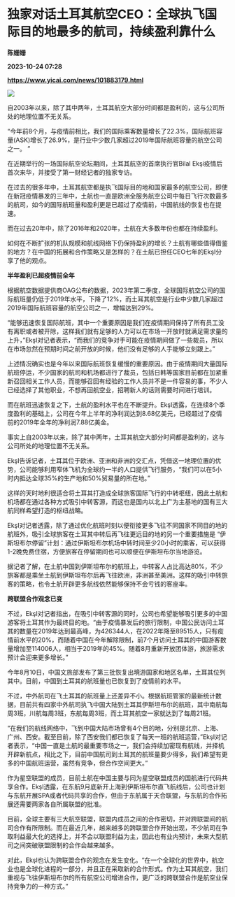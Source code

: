 # 独家对话土耳其航空CEO：全球执飞国际目的地最多的航司，持续盈利靠什么
**陈姗姗**

**2023-10-24 07:28**

**https://www.yicai.com/news/101883179.html**

![](https://imgcdn.yicai.com/uppics/slides/2023/10/002907752df5c009c6a859bf88a86920.jpg)

自2003年以来，除了其中两年，土耳其航空大部分时间都是盈利的，这与公司所处的地理位置不无关系。

“今年前8个月，与疫情前相比，我们的国际乘客数量增长了22.3%，国际航班容量(ASK)增长了26.9%，是行业中少数几家超过2019年国际航班容量的航空公司之一。 ”

在近期举行的一场国际航空论坛期间，土耳其航空的首席执行官Bilal Ekşi疫情后首次来华，并接受了第一财经记者的独家专访。

在过去的很多年中，土耳其航空都是执飞国际目的地和国家最多的航空公司，即使在新冠疫情暴发的三年中，土航也一直是欧洲全服务航空公司中每日飞行次数最多的航司，如今的国际航班量和盈利更是已超过了疫情前，中国航线的恢复也在提速。

而在过去20年中，除了2016年和2020年，土航在大多数年份也都在持续盈利。

如何在不断扩张的机队规模和航线网络下仍保持盈利的增长？土航有哪些值得借鉴的地方？在中国的拓展和合作策略又是怎样的？在土航已担任CEO七年的EkşI分享了他的观点。

**半年盈利已超疫情前全年**

根据航空数据提供商OAG公布的数据，2023年第二季度，全球国际航空公司的国际航班量仍低于2019年水平，下降了12%，而土耳其航空是行业中少数几家超过2019年国际航班容量的航空公司之一，增幅达到29%。

“能够迅速恢复国际航班，其中一个重要原因是我们在疫情期间保持了所有员工没有离职或者被开除，这样我们就有足够的人力可以在市场一开放时就满足需求量的上升，”EkşI对记者表示，“而我们的竞争对手可能在疫情期间做了一些裁员，所以在市场忽然在预期时间之前开放的时候，他们没有足够的人手能够立刻跟上。”

上述情况确实也是今年以来国际航班恢复缓慢的重要原因。由于疫情期间大量国际航班停运，不少国家的航司和机场都进行了裁员，包括日韩等国家目前都在加紧重新召回相关工作人员，而能够召回有经验的工作人员并不是一件容易的事，不少人已经选择了其他职业，不想再回航空业，招聘新人的话则需要时间进行培训。

而在航班迅速恢复之下，土航的盈利水平也在不断提升。EkşI透露，在连续8个季度盈利的基础上，公司在今年上半年的净利润达到8.68亿美元，已经超过了疫情前的2019年全年的净利润7.88亿美金。

事实上自2003年以来，除了其中两年，土耳其航空大部分时间都是盈利的，这与公司所处的地理位置不无关系。

EkşI告诉记者，土耳其位于欧洲、亚洲和非洲的交汇点，凭借这一地理位置的优势，公司能够利用窄体飞机为全球约一半的人口提供飞行服务，“我们可以在5小时内抵达全球35%的生产地和50%贸易量的所在地。”

这样的天时地利很适合将土耳其打造成全球旅客国际飞行的中转枢纽，因此土航和机场都在通过各种方式吸引中转客源，而这也是国内以北上广为主基地的国有三大航同样希望打造的枢纽战略。

EkşI对记者透露，除了通过优化航班时刻以便衔接更多飞往不同国家不同目的地的航班外，吸引全球旅客在土耳其中转后再飞往更远目的地的另一个重要措施是 “伊斯坦布尔停留”计划：通过伊斯坦布尔机场中转时间至少20小时的乘客，可以获得1-2晚免费住宿，方便旅客在停留期间也可以顺便在伊斯坦布尔当地游览。

据记者了解，在土航中国到伊斯坦布尔的航班上，中转客人占比高达80%，不少旅客都是乘坐土航到伊斯坦布尔后再飞往欧洲，非洲甚至美洲。这样的吸引中转旅客的策略，也令土航开辟更多航线依然能够保持不会亏钱的客座率。

**跨联盟合作观念已变**

不过，EkşI对记者指出，在吸引中转客源的同时，公司也希望能够吸引更多的中国游客将土耳其作为最终目的地。“由于疫情暴发后的旅行限制，中国公民访问土耳其的数量在2019年达到最高峰，为426344人，在2022年降至89515人，只有疫情前水平的20%，而随着中国在今年解除限制，前7个月访问土耳其的中国游客数量增加至114006人，相当于2019年的45%。随着8月重新开放团体游，旅游需求预计会迎来更多增长。”

今年8月10日，中国文旅部发布了第三批恢复出境游国家和地区名单，土耳其位列其中。目前，中国到土耳其的航班量也已恢复到了疫情前的水平。

不过，中外航司在飞土耳其的航班量上还差异不小。根据航班管家的最新统计数据，目前共有四家中外航司执飞中国大陆到土耳其伊斯坦布尔的航班，其中南航每周3班，川航每周3班，东航每周3班，而土耳其航空一家就达到了每周21班。

“在我们的航线网络中，飞到中国大陆市场曾有4个目的地，分别是北京、上海、广州、西安。截至目前，除了西安我们都已恢复了每天一班的航班运营，”EkşI对记者表示，“中国一直是土航的最重要市场之一，我们会持续加密现有航线，并择机开辟新航点，相比之下，目前中国航司到土耳其的航班量要少得多，我们希望有更多的中国航班运营，虽然有竞争，但合作空间更大。”

作为星空联盟的成员，目前土航在中国主要与同为星空联盟成员的国航进行代码共享合作。EkşI透露，在东航9月底新开上海到伊斯坦布尔直飞航线后，公司也计划与东航开展SPA或者代码共享的合作，但由于东航属于天合联盟，与东航的合作拓展还需要两家各自所属联盟的批准。

目前，全球主要有三大航空联盟，联盟内成员之间的合作密切，并对跨联盟间的航司合作有所限制。而在最近几年，越来越多的跨联盟合作开始出现，不少航司在争取利益最大化的选择上，并不会以联盟利益为主，因此也有业内预计，未来大型航司之间突破联盟限制的合作会越来越多。

对此，EkşI也认为跨联盟合作的观念在发生变化。“在一个全球化的世界中，航空业也是全球化进程的一部分，并且正在采取新的合作形式。作为土耳其航空，我们重视与飞往伊斯坦布尔的所有航空公司增进合作，更广泛的跨联盟合作是航空业保持竞争力的一种方式。”